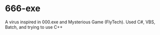 # 666-exe
A virus inspired in 000.exe and Mysterious Game (FlyTech).
Used C#, VBS, Batch, and trying to use C++

